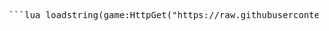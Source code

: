 <pre> ```lua loadstring(game:HttpGet("https://raw.githubusercontent.com/itzh0pe/revamp.dev/refs/heads/main/revamp.lua"))() ``` </pre>
